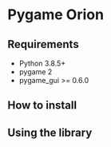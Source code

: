 # Pygame Orion

## Requirements

- Python 3.8.5+
- pygame 2
- pygame_gui >= 0.6.0

## How to install

## Using the library
